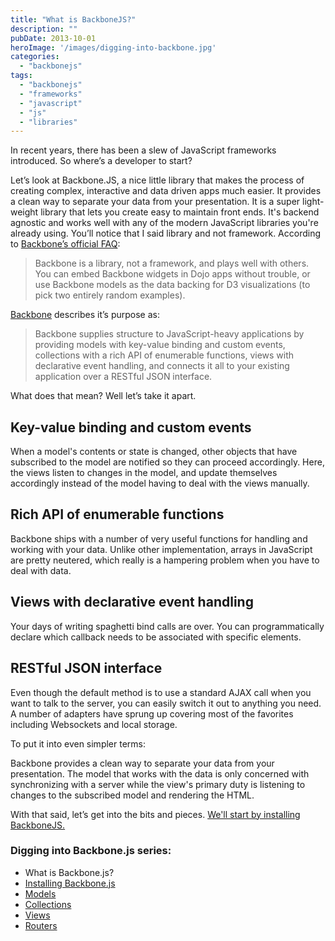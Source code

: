 ```yaml
---
title: "What is BackboneJS?"
description: ""
pubDate: 2013-10-01
heroImage: '/images/digging-into-backbone.jpg'
categories: 
  - "backbonejs"
tags: 
  - "backbonejs"
  - "frameworks"
  - "javascript"
  - "js"
  - "libraries"
---
```


In recent years, there has been a slew of JavaScript frameworks introduced. So where’s a developer to start?

Let’s look at Backbone.JS, a nice little library that makes the process of creating complex, interactive and data driven apps much easier. It provides a clean way to separate your data from your presentation. It is a super light-weight library that lets you create easy to maintain front ends. It's backend agnostic and works well with any of the modern JavaScript libraries you're already using. You’ll notice that I said library and not framework. According to [Backbone’s official FAQ](http://backbonejs.org/ "Backbone.js"):

> Backbone is a library, not a framework, and plays well with others. You can embed Backbone widgets in Dojo apps without trouble, or use Backbone models as the data backing for D3 visualizations (to pick two entirely random examples).

[Backbone](http://backbonejs.org/ "Backbone.js") describes it’s purpose as:

> Backbone supplies structure to JavaScript-heavy applications by providing models with key-value binding and custom events, collections with a rich API of enumerable functions, views with declarative event handling, and connects it all to your existing application over a RESTful JSON interface.

What does that mean? Well let’s take it apart.

## Key-value binding and custom events

When a model's contents or state is changed, other objects that have subscribed to the model are notified so they can proceed accordingly. Here, the views listen to changes in the model, and update themselves accordingly instead of the model having to deal with the views manually.

## Rich API of enumerable functions

Backbone ships with a number of very useful functions for handling and working with your data. Unlike other implementation, arrays in JavaScript are pretty neutered, which really is a hampering problem when you have to deal with data.

## Views with declarative event handling

Your days of writing spaghetti bind calls are over. You can programmatically declare which callback needs to be associated with specific elements.

## RESTful JSON interface

Even though the default method is to use a standard AJAX call when you want to talk to the server, you can easily switch it out to anything you need. A number of adapters have sprung up covering most of the favorites including Websockets and local storage.

To put it into even simpler terms:

Backbone provides a clean way to separate your data from your presentation. The model that works with the data is only concerned with synchronizing with a server while the view's primary duty is listening to changes to the subscribed model and rendering the HTML.

With that said, let’s get into the bits and pieces. [We'll start by installing BackboneJS.](http://www.pauljeter.net/web-development/javascript/backbonejs/installing-backbonejs/ "Installing BackboneJS")

### Digging into Backbone.js series:

- What is Backbone.js?
- [Installing Backbone.js](http://www.pauljeter.net/web-development/javascript/backbonejs/installing-backbonejs/ "Installing BackboneJS")
- [Models](http://www.pauljeter.net/web-development/javascript/backbonejs/what-is-a-backbonejs-model/ "What is a Model?")
- [Collections](http://www.pauljeter.net/web-development/javascript/backbonejs/what-is-a-backbonejs-collection/ "What is a Collection?")
- [Views](http://www.pauljeter.net/web-development/javascript/backbonejs/what-is-a-backbonejs-view/ "What is a View?")
- [Routers](http://www.pauljeter.net/web-development/javascript/backbonejs/what-is-a-router/ "What is a Router?")
